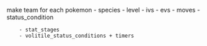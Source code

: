 make team
    for each pokemon
        - species
        - level
        - ivs
        - evs
        - moves
        - status_condition

        - stat_stages
        - volitile_status_conditions + timers
